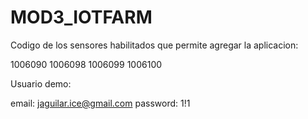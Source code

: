 # MOD3_IOTFARM


Codigo de los sensores habilitados que permite agregar la aplicacion:

1006090
1006098
1006099
1006100

Usuario demo:

email: jaguilar.ice@gmail.com
password: 1!1
